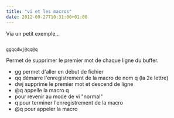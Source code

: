 ```yaml
---
title: "vi et les macros"
date: 2012-09-27T10:31:00+01:00
---
```

Via un petit exemple...

<pre><code>
ggqqdwj@q<ESC>q@q
</code></pre>
Permet de supprimer le premier mot de chaque ligne du buffer.



  - gg permet d'aller en début de fichier
  - qq démarre l'enregistrement de la macro de nom q (la 2e lettre)
  - dwj supprime le premier mot et descend de ligne
  - @q appelle la macro q
  - <ESC> pour revenir au mode de vi "normal"
  - q pour terminer l'enregistrement de la macro
  - @q pour appeler la macro



